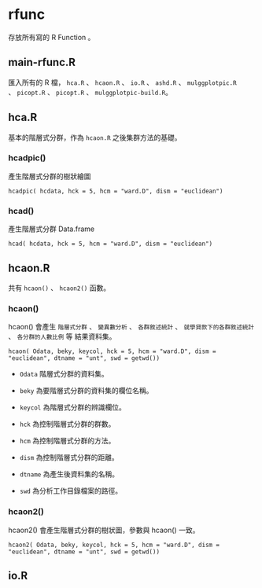 # rfunc

存放所有寫的 R Function 。

## main-rfunc.R

匯入所有的 R 檔， `hca.R` 、 `hcaon.R` 、 `io.R` 、 `ashd.R` 、 `mulggplotpic.R` 、 `picopt.R` 、 `picopt.R` 、 `mulggplotpic-build.R`。


## hca.R

基本的階層式分群，作為 `hcaon.R` 之後集群方法的基礎。

### hcadpic()

產生階層式分群的樹狀繪圖

```
hcadpic( hcdata, hck = 5, hcm = "ward.D", dism = "euclidean")
```

### hcad()

產生階層式分群 Data.frame

```
hcad( hcdata, hck = 5, hcm = "ward.D", dism = "euclidean")
```


## hcaon.R

共有 `hcaon()` 、 `hcaon2()` 函數。

### hcaon()

hcaon() 會產生 `階層式分群` 、 `變異數分析` 、 `各群敘述統計` 、 `就學貸款下的各群敘述統計` 、 `各分群的人數比例` 等 結果資料集。

```
hcaon( Odata, beky, keycol, hck = 5, hcm = "ward.D", dism = "euclidean", dtname = "unt", swd = getwd())
```

- `Odata` 階層式分群的資料集。

- `beky` 為要階層式分群的資料集的欄位名稱。

- `keycol` 為階層式分群的辨識欄位。

- `hck` 為控制階層式分群的群數。

- `hcm` 為控制階層式分群的方法。

- `dism` 為控制階層式分群的距離。

- `dtname` 為產生後資料集的名稱。

- `swd` 為分析工作目錄檔案的路徑。

### hcaon2()

hcaon2() 會產生階層式分群的樹狀圖，參數與 hcaon() 一致。

```
hcaon2( Odata, beky, keycol, hck = 5, hcm = "ward.D", dism = "euclidean", dtname = "unt", swd = getwd())
```

## io.R
